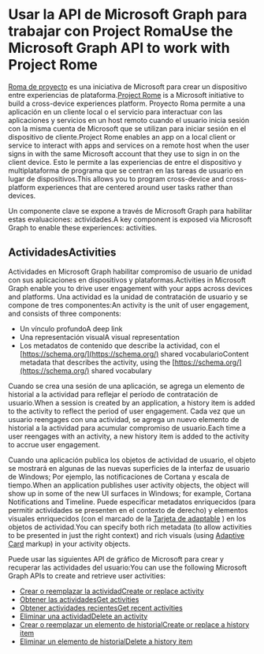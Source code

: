 # <a name="use-the-microsoft-graph-api-to-work-with-project-rome"></a><span data-ttu-id="cff34-101">Usar la API de Microsoft Graph para trabajar con Project Roma</span><span class="sxs-lookup"><span data-stu-id="cff34-101">Use the Microsoft Graph API to work with Project Rome</span></span>

<span data-ttu-id="cff34-102">[Roma de proyecto](https://developer.microsoft.com/en-us/windows/project-rome) es una iniciativa de Microsoft para crear un dispositivo entre experiencias de plataforma.</span><span class="sxs-lookup"><span data-stu-id="cff34-102">[Project Rome](https://developer.microsoft.com/en-us/windows/project-rome) is a Microsoft initiative to build a cross-device experiences platform.</span></span> <span data-ttu-id="cff34-103">Proyecto Roma permite a una aplicación en un cliente local o el servicio para interactuar con las aplicaciones y servicios en un host remoto cuando el usuario inicia sesión con la misma cuenta de Microsoft que se utilizan para iniciar sesión en el dispositivo de cliente.</span><span class="sxs-lookup"><span data-stu-id="cff34-103">Project Rome enables an app on a local client or service to interact with apps and services on a remote host when the user signs in with the same Microsoft account that they use to sign in on the client device.</span></span> <span data-ttu-id="cff34-104">Esto le permite a las experiencias de entre el dispositivo y multiplataforma de programa que se centran en las tareas de usuario en lugar de dispositivos.</span><span class="sxs-lookup"><span data-stu-id="cff34-104">This allows you to program cross-device and cross-platform experiences that are centered around user tasks rather than devices.</span></span>

<span data-ttu-id="cff34-105">Un componente clave se expone a través de Microsoft Graph para habilitar estas evaluaciones: actividades.</span><span class="sxs-lookup"><span data-stu-id="cff34-105">A key component is exposed via Microsoft Graph to enable these experiences: activities.</span></span>

## <a name="activities"></a><span data-ttu-id="cff34-106">Actividades</span><span class="sxs-lookup"><span data-stu-id="cff34-106">Activities</span></span>

<span data-ttu-id="cff34-107">Actividades en Microsoft Graph habilitar compromiso de usuario de unidad con sus aplicaciones en dispositivos y plataformas.</span><span class="sxs-lookup"><span data-stu-id="cff34-107">Activities in Microsoft Graph enable you to drive user engagement with your apps across devices and platforms.</span></span> <span data-ttu-id="cff34-108">Una actividad es la unidad de contratación de usuario y se compone de tres componentes:</span><span class="sxs-lookup"><span data-stu-id="cff34-108">An activity is the unit of user engagement, and consists of three components:</span></span>

- <span data-ttu-id="cff34-109">Un vínculo profundo</span><span class="sxs-lookup"><span data-stu-id="cff34-109">A deep link</span></span>
- <span data-ttu-id="cff34-110">Una representación visual</span><span class="sxs-lookup"><span data-stu-id="cff34-110">A visual representation</span></span>
- <span data-ttu-id="cff34-111">Los metadatos de contenido que describe la actividad, con el [https://schema.org/](https://schema.org/) shared vocabulario</span><span class="sxs-lookup"><span data-stu-id="cff34-111">Content metadata that describes the activity, using the [https://schema.org/](https://schema.org/) shared vocabulary</span></span>

<span data-ttu-id="cff34-112">Cuando se crea una sesión de una aplicación, se agrega un elemento de historial a la actividad para reflejar el período de contratación de usuario.</span><span class="sxs-lookup"><span data-stu-id="cff34-112">When a session is created by an application, a history item is added to the activity to reflect the period of user engagement.</span></span> <span data-ttu-id="cff34-113">Cada vez que un usuario reengages con una actividad, se agrega un nuevo elemento de historial a la actividad para acumular compromiso de usuario.</span><span class="sxs-lookup"><span data-stu-id="cff34-113">Each time a user reengages with an activity, a new history item is added to the activity to accrue user engagement.</span></span>

<span data-ttu-id="cff34-114">Cuando una aplicación publica los objetos de actividad de usuario, el objeto se mostrará en algunas de las nuevas superficies de la interfaz de usuario de Windows; Por ejemplo, las notificaciones de Cortana y escala de tiempo.</span><span class="sxs-lookup"><span data-stu-id="cff34-114">When an application publishes user activity objects, the object will show up in some of the new UI surfaces in Windows; for example, Cortana Notifications and Timeline.</span></span> <span data-ttu-id="cff34-115">Puede especificar metadatos enriquecidos (para permitir actividades se presenten en el contexto de derecho) y elementos visuales enriquecidos (con el marcado de la [Tarjeta de adaptable](https://adaptivecards.io/) ) en los objetos de actividad.</span><span class="sxs-lookup"><span data-stu-id="cff34-115">You can specify both rich metadata (to allow activities to be presented in just the right context) and rich visuals (using [Adaptive Card](https://adaptivecards.io/) markup) in your activity objects.</span></span>

<span data-ttu-id="cff34-116">Puede usar las siguientes API de gráfico de Microsoft para crear y recuperar las actividades del usuario:</span><span class="sxs-lookup"><span data-stu-id="cff34-116">You can use the following Microsoft Graph APIs to create and retrieve user activities:</span></span>

- [<span data-ttu-id="cff34-117">Crear o reemplazar la actividad</span><span class="sxs-lookup"><span data-stu-id="cff34-117">Create or replace activity</span></span>](../api/projectrome_put_activity.md)
- [<span data-ttu-id="cff34-118">Obtener las actividades</span><span class="sxs-lookup"><span data-stu-id="cff34-118">Get activities</span></span>](../api/projectrome_get_activities.md)
- [<span data-ttu-id="cff34-119">Obtener actividades recientes</span><span class="sxs-lookup"><span data-stu-id="cff34-119">Get recent activities</span></span>](../api/projectrome_get_recent_activities.md)
- [<span data-ttu-id="cff34-120">Eliminar una actividad</span><span class="sxs-lookup"><span data-stu-id="cff34-120">Delete an activity</span></span>](../api/projectrome_delete_activity.md)
- [<span data-ttu-id="cff34-121">Crear o reemplazar un elemento de historial</span><span class="sxs-lookup"><span data-stu-id="cff34-121">Create or replace a history item</span></span>](../api/projectrome_put_historyitem.md)
- [<span data-ttu-id="cff34-122">Eliminar un elemento de historial</span><span class="sxs-lookup"><span data-stu-id="cff34-122">Delete a history item</span></span>](../api/projectrome_delete_historyitem.md)

